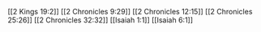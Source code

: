 [[2 Kings 19:2]]
[[2 Chronicles 9:29]]
[[2 Chronicles 12:15]]
[[2 Chronicles 25:26]]
[[2 Chronicles 32:32]]
[[Isaiah 1:1]]
[[Isaiah 6:1]]

